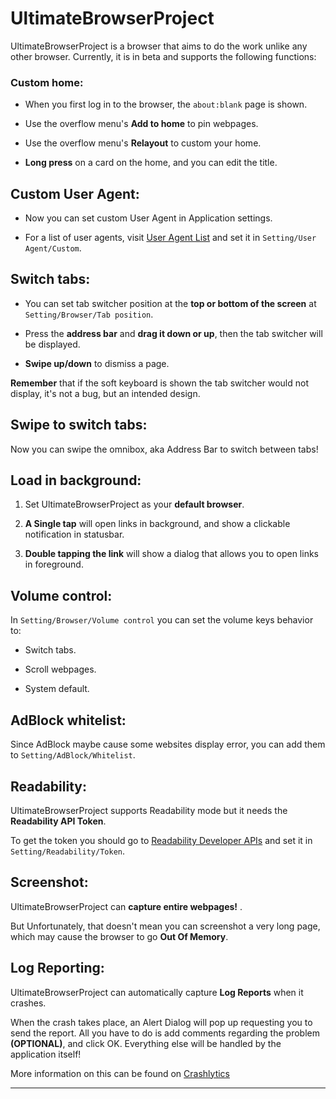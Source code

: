 UltimateBrowserProject
===

UltimateBrowserProject is a browser that aims to do the work unlike any other browser. Currently, it is in beta and supports the following functions:

### Custom home:

 - When you first log in to the browser, the `about:blank` page is shown.

 - Use the overflow menu's __Add to home__ to pin webpages.

 - Use the overflow menu's __Relayout__ to custom your home.

 - __Long press__ on a card on the home, and you can edit the title.

## Custom User Agent:

 - Now you can set custom User Agent in Application settings.

 - For a list of user agents, visit [User Agent List](http://www.useragentstring.com/pages/useragentstring.php) and set it in `Setting/User Agent/Custom`.

## Switch tabs:

 - You can set tab switcher position at the __top or bottom of the screen__ at `Setting/Browser/Tab position`.

 - Press the __address bar__ and __drag it down or up__, then the  tab switcher will be displayed.

 - __Swipe up/down__ to dismiss a page.

__Remember__ that if the soft keyboard is shown the tab switcher would not display, it's not a bug, but an intended design.

## Swipe to switch tabs:

Now you can swipe the omnibox, aka Address Bar to switch between tabs!

## Load in background:

 1. Set UltimateBrowserProject as your __default browser__.

 2. __A Single tap__ will open links in background, and show a clickable notification in statusbar.

 3. __Double tapping the link__ will show a dialog that allows you to open links in foreground.

## Volume control:

In `Setting/Browser/Volume control` you can set the volume keys behavior to:

 - Switch tabs.

 - Scroll webpages.

 - System default.

## AdBlock whitelist:

Since AdBlock maybe cause some websites display error, you can add them to `Setting/AdBlock/Whitelist`.

## Readability:

UltimateBrowserProject supports Readability mode but it needs the __Readability API Token__.

To get the token you should go to [Readability Developer APIs](https://www.readability.com/developers/api "Readability Developer APIs") and set it in `Setting/Readability/Token`.


## Screenshot:

UltimateBrowserProject can __capture entire webpages!__ .

But Unfortunately, that doesn't mean you can screenshot a very long page, which may cause the browser to go __Out Of Memory__.


## Log Reporting:

UltimateBrowserProject can automatically capture __Log Reports__ when it crashes.

When the crash takes place, an Alert Dialog will pop up requesting you to send the report. All you have to do is add comments regarding the problem __(OPTIONAL)__, and click OK.
Everything else will be handled by the application itself!

More information on this can be found on [Crashlytics](http://www.crashyltics.com) 

---

